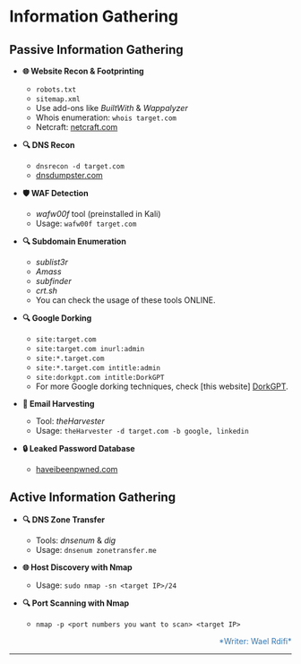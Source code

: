 # Information Gathering

## Passive Information Gathering

- **🌐 Website Recon & Footprinting**
  - `robots.txt`
  - `sitemap.xml`
  - Use add-ons like *BuiltWith* & *Wappalyzer*
  - Whois enumeration: `whois target.com`
  - Netcraft: [netcraft.com](https://www.netcraft.com/)

- **🔍 DNS Recon**
  - `dnsrecon -d target.com`
  - [dnsdumpster.com](https://dnsdumpster.com/)

- **🛡️ WAF Detection**
  - *wafw00f* tool (preinstalled in Kali)
  - Usage: `wafw00f target.com`

- **🔍 Subdomain Enumeration**
  - *sublist3r*
  - *Amass*
  - *subfinder*
  - *crt.sh*
  - You can check the usage of these tools ONLINE.

- **🔍 Google Dorking**
  - `site:target.com`
  - `site:target.com inurl:admin`
  - `site:*.target.com`
  - `site:*.target.com intitle:admin`
  - `site:dorkgpt.com intitle:DorkGPT`
  - For more Google dorking techniques, check [this website] [DorkGPT](https://dorkgpt.com/).

- **📧 Email Harvesting**
  - Tool: *theHarvester*
  - Usage: `theHarvester -d target.com -b google, linkedin`

- **🔒 Leaked Password Database**
  - [haveibeenpwned.com](https://haveibeenpwned.com/)

## Active Information Gathering

- **🔍 DNS Zone Transfer**
  - Tools: *dnsenum* & *dig*
  - Usage: `dnsenum zonetransfer.me`

- **🌐 Host Discovery with Nmap**
  - Usage: `sudo nmap -sn <target IP>/24`

- **🔍 Port Scanning with Nmap**
  - `nmap -p <port numbers you want to scan> <target IP>`

<div align="right"><font color="#3477b5">*Writer: Wael Rdifi*</font></div>

---